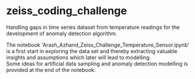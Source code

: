 # zeiss_coding_challenge  

Handling gaps in time series dataset from temperature readings for the development of anomaly
detection algorithm.  

The notebook 'Arash_Azhand_Zeiss_Challenge_Temperature_Sensor.ipynb' is a first start in exploring the data set and thereby extracting valuable insights and assumptions which later will lead to modelling.  
Some ideas for artificial data sampling and anomaly detection modelling is provided at the end of the notebook.  
